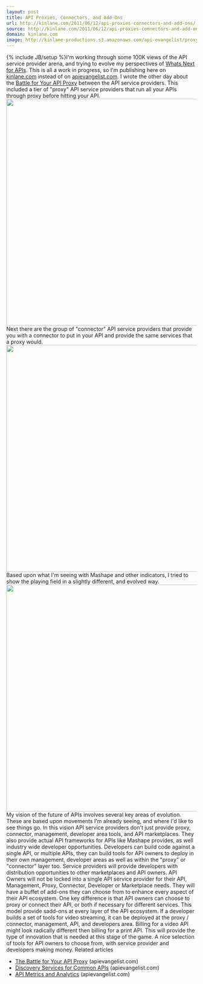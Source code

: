 ```yaml
---
layout: post
title: API Proxies, Connectors, and Add-Ons
url: http://kinlane.com/2011/06/12/api-proxies-connectors-and-add-ons/
source: http://kinlane.com/2011/06/12/api-proxies-connectors-and-add-ons/
domain: kinlane.com
image: http://kinlane-productions.s3.amazonaws.com/api-evangelist/proxy-connector/APIProxy.png
---
```

{% include JB/setup %}I'm working through some 100K views of the API service provider arena, and trying to evolve my perspectives of <a title="Whats Next for APIs" href="http://www.kinlane.com/2011/05/whats-next-for-apis/">Whats Next for APIs</a>. This is all a work in progress, so I'm publishing here on <a title="kinlane.com" href="http://www.kinlane.com">kinlane.com</a> instead of on <a title="API Evangelist" href="http://blog.apievangelist.com">apievangelist.com</a>. I wrote the other day about the <a title="Battle for Your API Proxy" href="http://blog.apievangelist.com/2011/06/11/the-battle-for-your-api-proxy/">Battle for Your API Proxy</a> between the API service providers. This included a tier of "proxy" API service providers that run all your APIs through proxy before hitting your API. <img class="aligncenter" src="http://kinlane-productions.s3.amazonaws.com/api-evangelist/proxy-connector/APIProxy.png" alt="" width="600" align="center" /> Next there are the group of "connector" API service providers that provide you with a connector to put in your API and provide the same services that a proxy would. <img class="aligncenter" src="http://kinlane-productions.s3.amazonaws.com/api-evangelist/proxy-connector/APIConnector.png" alt="" width="600" align="center" /> Based upon what I'm seeing with Mashape and other indicators, I tried to show the playing field in a slightly different, and evolved way. <img class="aligncenter" src="http://kinlane-productions.s3.amazonaws.com/api-evangelist/proxy-connector/Proxy-PerfectWorld.png" alt="" width="600" align="center" /> My vision of the future of APIs involves several key areas of evolution. These are based upon movements I'm already seeing, and where I'd like to see things go. In this vision API service providers don't just provide proxy, connector, management, developer area tools, and API marketplaces. They also provide actual API frameworks for APIs like Mashape provides, as well industry wide developer opportunities. Developers can build code against a single API, or multiple APIs, they can build tools for API owners to deploy in their own management, developer areas as well as within the "proxy" or "connector" layer too. Service providers will provide developers with distribution opportunities to other marketplaces and API owners. API Owners will not be locked into a single API service provider for their API, Management, Proxy, Connector, Developer or Marketplace needs. They will have a buffet of add-ons they can choose from to enhance every aspect of their API ecosystem. One key difference is that API owners can choose to proxy or connect their API, or both if necessary for different services. This model provide sadd-ons at every layer of the API ecosystem. If a developer builds a set of tools for video streaming, it can be deployed at the proxy / connector, management, API, and developers area. Billing for a video API might look radically different then billing for a print API. This will provide the type of innovation that is needed at this stage of the game. A nice selection of tools for API owners to choose from, with service provider and developers making money. <span class="c1">Related articles</span>
<ul class="zemanta-article-ul">
     <li class="zemanta-article-ul-li">
          <a href="http://blog.apievangelist.com/2011/06/11/the-battle-for-your-api-proxy/">The Battle for Your API Proxy</a> (apievangelist.com)
     </li>
     <li class="zemanta-article-ul-li">
          <a href="http://blog.apievangelist.com/2011/05/21/discovery-services-for-common-apis/">Discovery Services for Common APIs</a> (apievangelist.com)
     </li>
     <li class="zemanta-article-ul-li">
          <a href="http://blog.apievangelist.com/2011/03/31/api-metrics-and-analytics/">API Metrics and Analytics</a> (apievangelist.com)
     </li>
</ul>